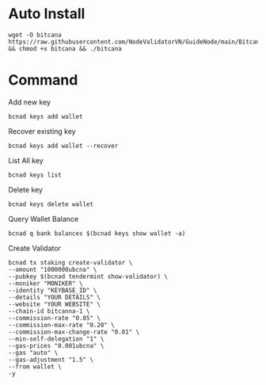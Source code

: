 # Auto Install

    wget -O bitcana https://raw.githubusercontent.com/NodeValidatorVN/GuideNode/main/Bitcana/bitcana && chmod +x bitcana && ./bitcana

# Command

Add new key

    bcnad keys add wallet

Recover existing key

    bcnad keys add wallet --recover

List All key

    bcnad keys list

Delete key
    
    bcnad keys delete wallet

Query Wallet Balance

    bcnad q bank balances $(bcnad keys show wallet -a)

Create Validator

    bcnad tx staking create-validator \
    --amount "1000000ubcna" \
    --pubkey $(bcnad tendermint show-validator) \
    --moniker "MONIKER" \
    --identity "KEYBASE_ID" \
    --details "YOUR DETAILS" \
    --website "YOUR WEBSITE" \
    --chain-id bitcanna-1 \
    --commission-rate "0.05" \
    --commission-max-rate "0.20" \
    --commission-max-change-rate "0.01" \
    --min-self-delegation "1" \
    --gas-prices "0.001ubcna" \
    --gas "auto" \
    --gas-adjustment "1.5" \
    --from wallet \
    -y
